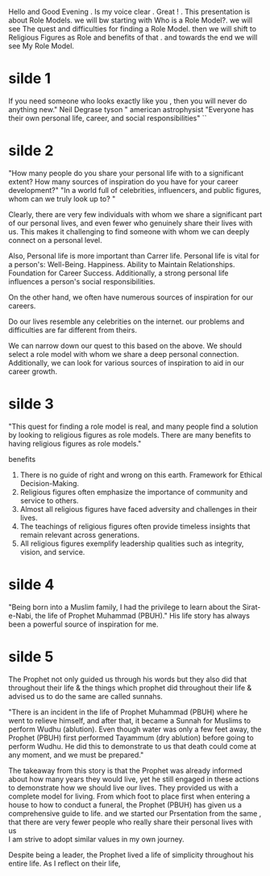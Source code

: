 Hello and Good Evening .
Is my voice clear .
Great ! .
This presentation is about Role Models.
we will bw starting with Who is a Role Model?.
we will see The quest and difficulties for finding a Role Model.
then we will shift to Religious Figures as Role and benefits of that .
and towards the end we will see My Role Model.

# silde 1
If you need someone who looks exactly like you , then you will never do anything new." Neil Degrase tyson " american astrophysist 
"Everyone has their own personal life, career, and social responsibilities"
``
# silde 2
"How many people do you share your personal life with to a significant extent? 
 How many sources of inspiration do you have for your career development?"
"In a world full of celebrities, influencers, and public figures, whom can we truly look up to? "

Clearly, there are very few individuals with whom we share a significant part of our personal lives, 
and even fewer who genuinely share their lives with us.
This makes it challenging to find someone with whom we can deeply connect on a personal level.

Also, Personal life is more important than Carrer life. 
Personal life is vital for a person's:
Well-Being.
Happiness.
Ability to Maintain Relationships.
Foundation for Career Success.
Additionally, a strong personal life influences a person's social responsibilities. 

On the other hand, we often have numerous sources of inspiration for our careers.

Do our lives resemble any celebrities on the internet. 
our problems and difficulties are far different from theirs. 

We can narrow down our quest to this based on the above.
We should select a role model with whom we share a deep personal connection.
Additionally, we can look for various sources of inspiration to aid in our career growth.

# silde 3
"This quest for finding a role model is real, and many people find a solution by looking to religious 
figures as role models. There are many benefits to having religious figures as role models."

benefits
1. There is no guide of right and wrong on this earth. Framework for Ethical Decision-Making.
2. Religious figures often emphasize the importance of community and service to others.
3. Almost all religious figures have faced adversity and challenges in their lives.
4. The teachings of religious figures often provide timeless insights that remain relevant across generations.
5. All religious figures exemplify leadership qualities such as integrity, vision, and service.

# silde 4
"Being born into a Muslim family, I had the privilege to learn about the Sirat-e-Nabi, the life of Prophet Muhammad (PBUH)."
His life story has always been a powerful source of inspiration for me.

# silde 5
The Prophet not only guided us through his words but they also did that throughout their life & 
the things which prophet did throughout their life & advised us to do the same are called sunnahs.

"There is an incident in the life of Prophet Muhammad (PBUH) where he went to relieve himself, and after that, it became a Sunnah for Muslims to perform Wudhu (ablution). Even though water was only a few feet away, the Prophet (PBUH) first performed Tayammum (dry ablution) before going to perform Wudhu. He did this to demonstrate to us that death could come at any moment, and we must be prepared."

The takeaway from this story is that the Prophet was already informed about how many years they would live, yet he still engaged in these actions to demonstrate how we should live our lives. They provided us with a complete model for living. From which foot to place first when entering a house to how to conduct a funeral, the Prophet (PBUH) has given us a comprehensive guide to life. and we started our Prsentation from the same , that there are very fewer people who really share their personal lives with us  
I am strive to adopt similar values in my own journey.

<!-- 
Prophet lived a very simple life.
His living quarters were so tight that when he ﷺ wished to pray, he would tap Āishah (rA) to bend her legs to make room for him to prostrate. 
To drink or bathe, he would reach for the small leather waterskin that hung in his room. 
For months on end, no fire would be kindled for cooking in his home, and his family was content with dates and water 
unless someone gifted them some milk.
'Umar ibn al-Khattāb (rA) reports that he once entered the room of the Messenger of Allah ﷺ to find him lying down and 
noticed that the coarseness of the straw mat under him had left marks on his side. 
Upon noticing that, and the meager rations of barley and leaves, and the leather bag hanging in the corner, 
his eyes welled with tears. The Prophet ﷺ said, “What makes you weep, O son of al-Khaṭṭāb?” He said, 
“O Prophet of Allah, how can I not cry after seeing how the mat has left these marks on your side, and how little you have 
in your food cupboard? Caesar and Chosroes live surrounded by fruits and springs of water, while you are the Messenger of 
God and His chosen one, and yet this is your condition.” The Prophet ﷺ said, “O son of al-Khaṭṭāb, does it not please you that 
these [luxuries] are for us in the Hereafter and for them in this world?” I said, “Of course.” -->

Despite being a leader, the Prophet lived a life of simplicity throughout his entire life.
As I reflect on their life, 